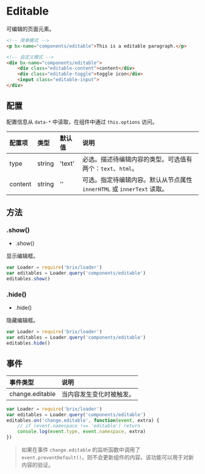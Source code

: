 # Editable

可编辑的页面元素。

```html
<!-- 简单模式 -->
<p bx-name="components/editable">This is a editable paragraph.</p>

<!-- 自定义模式 -->
<div bx-name="components/editable">
    <div class="editable-content">content</div>
    <div class="editable-toggle">toggle icon</div>
    <input class="editable-input">
</div>
```

## 配置

配置信息从 `data-*` 中读取，在组件中通过 `this.options` 访问。

配置项  | 类型   | 默认值 | 说明
:------ | :----- | :----- | :----------
type    | string | 'text' | 必选。描述待编辑内容的类型。可选值有两个：`text`、`html`。
content | string | ''     | 可选。指定待编辑内容。默认从节点属性 `innerHTML` 或 `innerText` 读取。

## 方法

### .show()

* .show()

显示编辑框。

```js
var Loader = require('brix/loader')
var editables = Loader.query('components/editable')
editables.show()
```

### .hide()

* .hide()

隐藏编辑框。

```js
var Loader = require('brix/loader')
var editables = Loader.query('components/editable')
editables.hide()
```

## 事件

事件类型        | 说明
:-------------- | :----------
change.editable | 当内容发生变化时被触发。

```js
var Loader = require('brix/loader')
var editables = Loader.query('components/editable')
editables.on('change.editable', function(event, extra) {
    // if (event.namespace !== 'editable') return
    console.log(event.type, event.namespace, extra)
})
```

> 如果在事件 `change.editable` 的监听函数中调用了 `event.preventDefault()`，则不会更新组件的内容。该功能可以用于对新内容的验证。
